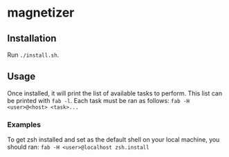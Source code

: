 # magnetizer

## Installation
Run `./install.sh`.

## Usage
Once installed, it will print the list of available tasks to perform. This list can be printed with `fab -l`.
Each task must be ran as follows:
`fab -H <user>@<host> <task>...`

### Examples
To get zsh installed and set as the default shell on your local machine, you should ran:
`fab -H <user>@localhost zsh.install`
